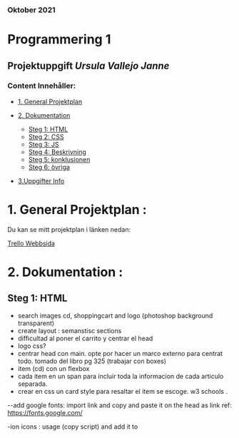 ### Oktober 2021
# Programmering 1
## Projektuppgift *Ursula Vallejo Janne*
### Content Innehåller:

- [1. General Projektplan](#1-general-projektplan-)
- [2. Dokumentation](#2-dokumentation--)
    - [Steg 1: HTML](#steg-1-html)
    - [Steg 2: CSS](#steg-2-css)
    - [Steg 3: JS](#steg-3-js)
    - [Steg 4: Beskrivning](#steg-4-beskrivning)
    - [Steg 5: konklusionen](#steg-5-konklusionen)
    - [Steg 6: övriga](#steg-6-vriga)
  
- [3.Uppgifter Info](#3-uppgifter-info)

# 1. General Projektplan :

Du kan se mitt projektplan i länken nedan:

[Trello Webbsida ](https://trello.com/invite/b/Z3Nuvnwx/986973450a0dfb68d65c026a87d672d2/programmering-1)

# 2. Dokumentation  :

## Steg 1: HTML

- search images cd, shoppingcart and logo (photoshop background transparent)
- create layout : semanstisc sections
- difficultad al poner el carrito y centrar el head
- logo css?
- centrar head con main. opte por hacer un marco externo para centrat todo. tomado del libro pg 325 (trabajar con boxes)
- item (cd) con un flexbox
- cada item en un span para incluir toda la informacion de cada articulo separada.
- crear en css un card style para resaltar el item se escoge. w3 schools .

--add google fonts: import link and copy and paste it on the head as link ref:
https://fonts.google.com/

-ion icons : usage (copy script) and add it to <script src> 
the other link find installation (copy it) and add it to the head <link href:' '  rel:'stylesheet'>
before the style.css

https://ionic.io/ionicons

## Steg 2: CSS

## Steg 3: JS

-crear un diagrama para entender las funciones deben existir en la pagina.

- crear pasos a seguir en trello
- ## orden de elementos que encontre en mi diagrama:  
1. boton de checkout que sea sencible y abra el dropdown
1 crear el dropdown menu ( como cambiar el tamano de este)
2. generar los espacios para anadir el contenido
3. anadir los 2 botones del carrito ( 1 close 2 check out) mirar que sean sencibles con el curso y anadir a cada uno funcion 1 de abrir y cerrar el dropmenu y el otro un alert.
4. los botones de buy en los elementos deben ser sencibles con el cursor.
5. los item en el carrito deben tener la imagen,titulo album, un input para cantidad x unidad, precio individual y precio general de esa seleccion.
6. al final de los elementos debe haber un texto que diga que cantidad de cd se anadieron al carrito y la suma total.
7. una linea de texto que diga si con la cantidad se opta a envio gratuito. 2 posibles escenarios: A. Free freight over 259kr ( 51 kr left)
B. You have free freight.
8. have a button to remove and uptate the items on the cart.

- ## orden de funciones que encontre en mi diagrama:
1.function that add the item we see on the page to the cart. Related with Button Buy.

2. function related with button checkout that open the menu.
3. function related with the button on the cart to close the dropdownmenu.
4. function alert in the to checkout button on the cart.
5. function that count the number of products of each item selected  and multiply and give a subtotal item.
6. function to add all the sum of subtotal
7.function that count the total of cd were chosen is included in the text after sum:()
8.function to evaluated free freight and print ut two different scenarios. Print out evaluation.
 

- ## Dificultades encontradas y como se solucionaron:

1. Como anadir los items de la pagina principal al carrito?

2. function pay / convert elements of an array into a string: w3 schools (let energy= fruits.join())


recursos:
https://www.youtube.com/watch?v=yASvgVh8p5A

https://www.youtube.com/watch?v=B20Getj_Zk4

## Steg 4: Beskrivning

## Steg 5: konklusionen

## Steg 6: övriga

## 3. Uppgifter Info

### Frågeställningen

Hur kan vi göra en kundkorg som uppdateras.

### Mål

I detta projekt ska ni göra en enkel hemsida där man kan lägga album man vill köpa i en kundkorg. Man ska kunna
uppdatera antalet album samt att när en viss summa nås får man fri frakt.

### Avgränsning

HTML och CSS för det grafiska gränssnittet och Vanilla JavaScript för funktionaliteten. Dvs ingen:

- JQuery
- Media Queries (Frivilligt)
- JavaScript Frameworks

### Syfte

Att ni ska lära er vad JavaScript tillför för funktionalitet samt vilket möjligheter det ger för programutveckling.

### Vad ska ni leverera?

En applikation med en kundkorg, där man ska kunna

- Visa vilka album som finns
- Lägga till album i en kundkorg
- Ta bort album i en kundkorg
- Uppdatera antalet album i en kundkorg

### Lägg till varor i kundkorgen

![](img/1.png)

### Funktioner som ska finnas

- När användaren ändrar antalet album så ska summan uppdateras med en gång.

- Det ska inte vara möjligt att skriva in felaktiga värden så som negativa värden i "antalet album boxarna".

- Kundkorgen ska vara tillgänglig från bilden på en kundkorg samt knappen "Checkout".

- Om ordern är på mer än 259kr (eller lika med) så ska det vara fri frakt. Om summan för fri frakt inte uppnåtts så visa
  hur långt (skillnaden) det är kvar till fri frakt:

![](img/2.png)